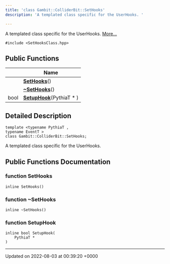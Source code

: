 ```yaml
---
title: 'class Gambit::ColliderBit::SetHooks'
description: 'A templated class specific for the UserHooks. '

---
```









A templated class specific for the UserHooks.  [More...](#detailed-description)


`#include <SetHooksClass.hpp>`

## Public Functions

|                | Name           |
| -------------- | -------------- |
| | **[SetHooks](/documentation/code/main/classes/classgambit_1_1colliderbit_1_1sethooks/#function-sethooks)**() |
| | **[~SetHooks](/documentation/code/main/classes/classgambit_1_1colliderbit_1_1sethooks/#function-~sethooks)**() |
| bool | **[SetupHook](/documentation/code/main/classes/classgambit_1_1colliderbit_1_1sethooks/#function-setuphook)**(PythiaT * ) |

## Detailed Description

```
template <typename PythiaT ,
typename EventT >
class Gambit::ColliderBit::SetHooks;
```

A templated class specific for the UserHooks. 
## Public Functions Documentation

### function SetHooks

```
inline SetHooks()
```


### function ~SetHooks

```
inline ~SetHooks()
```


### function SetupHook

```
inline bool SetupHook(
    PythiaT * 
)
```


-------------------------------

Updated on 2022-08-03 at 00:39:20 +0000